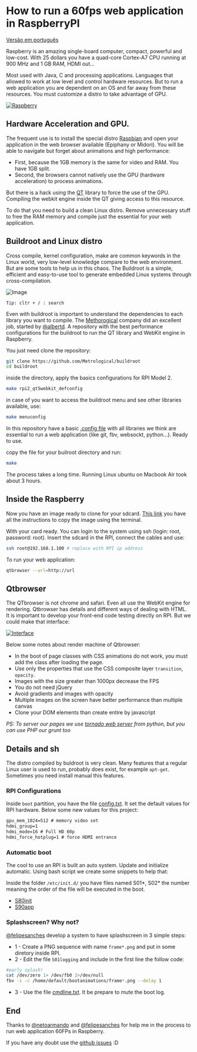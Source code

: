 # How to run a 60fps web application in RaspberryPI

[Versão em português](https://github.com/zehfernandes/rpi-webapplication/blob/master/README_pt.md)

Raspberry is an amazing single-board computer, compact, powerful and low-cost. With 25 dollars you have a quad-core Cortex-A7 CPU running at 900 MHz and 1 GB RAM, HDMI out...

Most used with Java, C and processing applications. Languages that allowed to work at low level and control hardware resources. But to run a web application you are dependent on an OS and far away from these resources. You must customize a distro to take advantage of GPU.

[![Raspberry](https://dl.dropboxusercontent.com/u/8015936/D3/raspa.jpg)](https://dl.dropboxusercontent.com/u/8015936/D3/rasp.mp4)

## Hardware Acceleration and GPU.

The frequent use is to install the special distro [Raspbian](https://www.raspbian.org/) and open your application in the web browser available (Epiphany or Midori). You will be able to navigate but forget about animations and high performance:
- First, because the 1GB memory is the same for video and RAM. You have 1GB split.
- Second, the browsers cannot natively use the GPU (hardware acceleration) to process animations.

But there is a hack using the [QT](https://en.wikipedia.org/wiki/Qt_(software)) library to force the use of the GPU. Compiling the webkit engine inside the QT giving access to this resource.

To do that you need to build a clean Linux distro. Remove unnecessary stuff to free the RAM memory and compile just the essential for your web application.

## Buildroot and Linux distro

Cross compile, kernel configuration, make are common keywords in the Linux world, very low-level knowledge compare to the web environment. But are some tools to help us in this chaos. The Buildroot is a simple, efficient and easy-to-use tool to generate embedded Linux systems through cross-compilation.

![Image](http://cellux.github.io/articles/diy-linux-with-buildroot-part-1/buildroot.png)

```
Tip: cltr + / : search
```

Even with buildroot is important to understand the dependencies to each library you want to compile.
The [Methorogical](https://github.com/Metrological/buildroot)  company did an excellent job, started by [@albertd](https://github.com/albertd). A repository with the best performance configurations for the buildroot to run the QT library and WebKit engine in Raspberry.

You just need clone the repository:

```sh
git clone https://github.com/Metrological/buildroot
cd buildroot
```

inside the directory, apply the basics configurations for RPI Model 2.

```sh
make rpi2_qt5webkit_defconfig
```

in case of you want to access the buildroot menu and see other libraries available, use:

```sh
make menuconfig
```

In this repository have a basic [.config file](https://github.com/zehfernandes/rpi-webapplication/blob/master/snippets/.config) with all libraries we think are essential to run a web application  (like git, fbv, websockt, python...). Ready to use.

copy the file for your builroot directory and run:

```sh
make
```

The process takes a long time. Running Linux ubuntu on Macbook Air took about 3 hours.

## Inside the Raspberry

Now you have an image ready to clone for your sdcard. [This link](https://github.com/Metrological/buildroot#deploying-on-a-raspberry-pi-2) you have all the instructions to copy the image using the terminal.

With your card ready. You can login to the system using ssh (login: root, password: root). Insert the sdcard in the RPI, connect the cables and use:

```sh
ssh root@192.168.1.100 # replace with RPI ip address
```

To run your web application:

```sh
qtbrowser --url=http://url
```

## Qtbrowser

The QTbrowser is not chrome and safari. Even all use the WebKit engine for rendering. Qtbrowser has details and different ways of dealing with HTML. It is important to develop your front-end code testing directly on RPI. But we could make that interface:

[![Interface](https://dl.dropboxusercontent.com/u/8015936/D3/interface.png)](https://dl.dropboxusercontent.com/u/8015936/D3/rpi-interface.mp4)

Below some notes about render machine of Qtbrowser:

- In the boot of page classes with CSS animations do not work, you must add the class after loading the page.
- Use only the properties that use the CSS composite layer
`transition`,` opacity`.
- Images with the size greater than 1000px decrease the FPS
- You do not need jQuery
- Avoid gradients and images with opacity
- Multiple images on the screen have better performance than multiple canvas
- Clone your DOM elements than create entire by javascript

_PS: To server our pages we use [tornado web server](http://www.tornadoweb.org/en/stable/) from python, but you can use PHP our grunt too_

## Details and sh

The distro compiled by buldroot is very clean. Many features that a regular Linux user is used to run, probably does exist, for example `apt-get`. Sometimes you need install manual this features.

### RPI Configurations

Inside `boot` partition, you have the file [config.txt](https://github.com/zehfernandes/rpi-webapplication/blob/master/snippets/config.txt). It set the default values for RPI hardware. Below some new values for this project:

```txt
gpu_mem_1024=512 # memory video set
hdmi_group=1
hdmi_mode=16 # Full HD 60p
hdmi_force_hotplug=1 # force HDMI entrance
```

### Automatic boot

The cool to use an RPI is built an auto system. Update and initialize automatic. Using bash script we create some snippets to help that:


Inside the folder `/etc/init.d/` you have files named S01*, S02* the number meaning the order of the file will be executed in the boot.

- [S80init](https://github.com/zehfernandes/rpi-webapplication/blob/master/snippets/S80init)
- [S90app](https://github.com/zehfernandes/rpi-webapplication/blob/master/snippets/S90apps)


### Splashscreen? Why not?

[@felipesanches](https://github.com/felipesanches) develop a system to have splashscreen in 3 simple steps:

* 1 - Create a PNG sequence with name `frame*.png` and put in some diretory inside RPI.
* 2 - Edit the file `S01logging` and include in the first line the follow code:
```sh
#early splash!
cat /dev/zero 1> /dev/fb0 2>/dev/null
fbv -i -c /home/default/bootanimations/frame*.png --delay 1
```
* 3 - Use the file [cmdline.txt](https://github.com/zehfernandes/rpi-webapplication/blob/master/snippets/cmdline.txt). It be prepare to mute the boot log.

## End

Thanks to [@netoarmando](https://github.com/netoarmando) and [@felipesanches](https://github.com/felipesanches) for help me in the process to run web application 60FPs in Raspberry.

If you have any doubt use the [github issues](https://github.com/zehfernandes/rpi-webapplication/issues) :D
